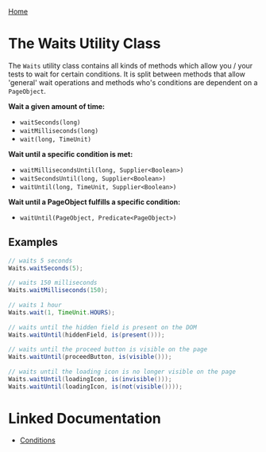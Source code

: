 [Home](../README.md)

# The Waits Utility Class
The `Waits` utility class contains all kinds of methods which allow you / your tests to wait for certain conditions.
It is split between methods that allow 'general' wait operations and methods who's conditions are dependent on a `PageObject`.

**Wait a given amount of time:**

- `waitSeconds(long)`
- `waitMilliseconds(long)`
- `wait(long, TimeUnit)`

**Wait until a specific condition is met:**

- `waitMillisecondsUntil(long, Supplier<Boolean>)`
- `waitSecondsUntil(long, Supplier<Boolean>)`
- `waitUntil(long, TimeUnit, Supplier<Boolean>)`

**Wait until a PageObject fulfills a specific condition:**

- `waitUntil(PageObject, Predicate<PageObject>)`

## Examples
```java
// waits 5 seconds
Waits.waitSeconds(5);
 
// waits 150 milliseconds
Waits.waitMilliseconds(150);
 
// waits 1 hour
Waits.wait(1, TimeUnit.HOURS);
 
// waits until the hidden field is present on the DOM
Waits.waitUntil(hiddenField, is(present()));
 
// waits until the proceed button is visible on the page
Waits.waitUntil(proceedButton, is(visible()));
 
// waits until the loading icon is no longer visible on the page
Waits.waitUntil(loadingIcon, is(invisible()));
Waits.waitUntil(loadingIcon, is(not(visible())));
```

# Linked Documentation

- [Conditions](conditions.md)
